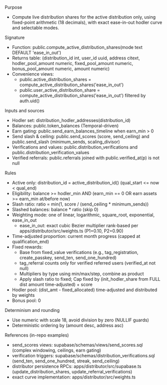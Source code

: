 
Purpose
- Compute live distribution shares for the active distribution only, using fixed-point arithmetic (18 decimals), with exact ease-in-out hodler curve and selectable modes.

Signature
- Function: public.compute_active_distribution_shares(mode text DEFAULT 'ease_in_out')
- Returns table: (distribution_id int, user_id uuid, address citext, hodler_pool_amount numeric, fixed_pool_amount numeric, bonus_pool_amount numeric, amount numeric)
- Convenience views:
  - public.active_distribution_shares = compute_active_distribution_shares('ease_in_out')
  - public.user_active_distribution_share = compute_active_distribution_shares('ease_in_out') filtered by auth.uid()

Inputs and sources
- Hodler set: distribution_hodler_addresses(distribution_id)
- Balances: public.token_balances (Temporal-driven)
- Earn gating: public.send_earn_balances_timeline when earn_min > 0
- Send slash & ceiling: public.send_scores (score, send_ceiling) and public.send_slash (minimum_sends, scaling_divisor)
- Verifications and values: public.distribution_verifications and public.distribution_verification_values
- Verified referrals: public.referrals joined with public.verified_at(p) is not null

Rules
- Active only: distribution_id = active_distribution_id() (qual_start <= now < qual_end)
- Eligibility: balance >= hodler_min AND (earn_min == 0 OR earn assets >= earn_min at/before now)
- Slash ratio: ratio = min(1, score / (send_ceiling * minimum_sends))
- Slashed balances: balance * ratio (skip 0)
- Weighting mode: one of linear, logarithmic, square_root, exponential, ease_in_out
  - ease_in_out: exact cubic Bezier multiplier rank-based per apps/distributor/src/weights.ts (P1=0.10, P2=0.90)
- Time-adjusted proportion: current month progress (capped at qualification_end)
- Fixed rewards:
  - Base from fixed_value verifications (e.g., tag_registration, create_passkey, send_ten, send_one_hundred)
  - tag_referral counts only for verified referred users (verified_at not null)
  - Multipliers by type using min/max/step, combine as product
  - Apply slash ratio to fixed; Cap fixed by (init_hodler_share from FULL dist amount time-adjusted) + score
- Hodler pool: (dist_amt - fixed_allocated) time-adjusted and distributed by weights
- Bonus pool: 0

Determinism and rounding
- Use numeric with scale 18, avoid division by zero (NULLIF guards)
- Deterministic ordering by (amount desc, address asc)

References (in-repo examples)
- send_scores views: supabase/schemas/views/send_scores.sql (complex windowing, ceilings, earn gating)
- verification triggers: supabase/schemas/distribution_verifications.sql (send_ten, send_one_hundred, streak, send_ceiling)
- distributor persistence RPCs: apps/distributor/src/supabase.ts (update_distribution_shares, update_referral_verifications)
- exact curve implementation: apps/distributor/src/weights.ts